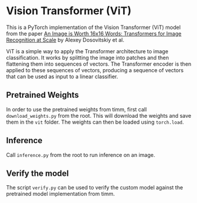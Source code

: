 # Vision Transformer (ViT)

This is a PyTorch implementation of the Vision Transformer (ViT) model from the
paper [An Image is Worth 16x16 Words: Transformers for Image Recognition at Scale](https://arxiv.org/abs/2010.11929) by
Alexey Dosovitskiy et al.

ViT is a simple way to apply the Transformer architecture to image classification. It works by splitting the image into 
patches and then flattening them into sequences of vectors. The Transformer encoder is then applied to these sequences 
of vectors, producing a sequence of vectors that can be used as input to a linear classifier.

## Pretrained Weights
In order to use the pretrained weights from timm, first call `download_weights.py` from the root. This will download the
weights and save them in the `vit` folder. The weights can then be loaded using `torch.load`.

## Inference
Call `inference.py` from the root to run inference on an image.

## Verify the model
The script `verify.py` can be used to verify the custom model against the pretrained model implementation from timm.
